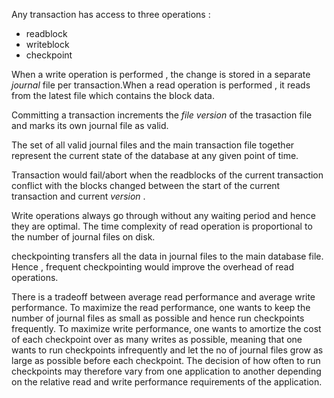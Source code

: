 Any transaction has access to three operations :

* readblock
* writeblock 
* checkpoint

When a write operation is performed , the change is stored in a separate *journal* file per transaction.When a read operation is performed , it reads from the latest file which contains the block data.

Committing a transaction increments the *file version* of the trasaction file and marks its own journal file as valid.

The set of all valid journal files and the main transaction file together represent the current state of the database at any given point of time.

Transaction would fail/abort when the readblocks of the current transaction conflict with the blocks changed between the start of the current transaction and current *version* .

Write operations always go through without any waiting period and hence they are optimal.
The time complexity of read operation is proportional to the number of journal files on disk.

checkpointing transfers all the data in journal files to the main database file. Hence , frequent checkpointing would improve the overhead of read operations.

There is a tradeoff between average read performance and average write performance. To maximize the read performance, one wants to keep the number of journal files as small as possible and hence run checkpoints frequently. To maximize write performance, one wants to amortize the cost of each checkpoint over as many writes as possible, meaning that one wants to run checkpoints infrequently and let the no of journal files grow as large as possible before each checkpoint. The decision of how often to run checkpoints may therefore vary from one application to another depending on the relative read and write performance requirements of the application.

